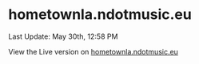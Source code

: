 # hometownla.ndotmusic.eu

Last Update: May 30th, 12:58 PM

View the Live version on [hometownla.ndotmusic.eu](http://hometownla.ndotmusic.eu/)
